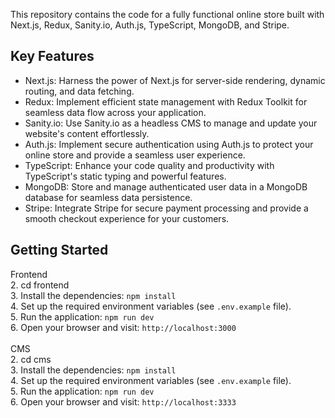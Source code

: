 This repository contains the code for a fully functional online store built with Next.js, Redux, Sanity.io, Auth.js, TypeScript, MongoDB, and Stripe.

## Key Features

- Next.js: Harness the power of Next.js for server-side rendering, dynamic routing, and data fetching.
- Redux: Implement efficient state management with Redux Toolkit for seamless data flow across your application.
- Sanity.io: Use Sanity.io as a headless CMS to manage and update your website's content effortlessly.
- Auth.js: Implement secure authentication using Auth.js to protect your online store and provide a seamless user experience.
- TypeScript: Enhance your code quality and productivity with TypeScript's static typing and powerful features.
- MongoDB: Store and manage authenticated user data in a MongoDB database for seamless data persistence.
- Stripe: Integrate Stripe for secure payment processing and provide a smooth checkout experience for your customers.

## Getting Started

Frontend <br> 2. cd frontend <br> 3. Install the dependencies: `npm install` <br> 4. Set up the required environment variables (see `.env.example` file). <br> 5. Run the application: `npm run dev` <br> 6. Open your browser and visit: `http://localhost:3000` <br>
<br>
CMS <br> 2. cd cms <br> 3. Install the dependencies: `npm install` <br> 4. Set up the required environment variables (see `.env.example` file). <br> 5. Run the application: `npm run dev` <br> 6. Open your browser and visit: `http://localhost:3333` <br>
